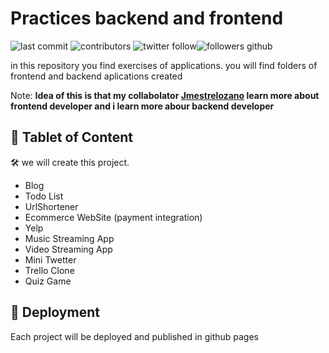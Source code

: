 # Practices backend and frontend

![last commit](https://img.shields.io/github/last-commit/dylanbatar/ten-project-backend-and-frontend?style=plastic) ![contributors](https://img.shields.io/github/contributors/dylanbatar/ten-project-backend-and-frontend)  ![twitter follow](https://img.shields.io/twitter/follow/dylanbatar?style=social)![followers github](https://img.shields.io/github/followers/dylanbatar?style=social)


in this repository you find exercises of applications. you will find folders of frontend and backend aplications created

Note: **Idea of this is that my collabolator [Jmestrelozano](https://github.com/Jmestrelozano) learn more about frontend developer and i learn more abour backend developer**

## 📑 Tablet of Content 

🛠 we will create this project.

- Blog
- Todo List
- UrlShortener
- Ecommerce WebSite (payment integration)
- Yelp
- Music Streaming App
- Video Streaming App
- Mini Twetter
- Trello Clone
- Quiz Game

## 🚀 Deployment
Each project will be deployed and published in github pages 

